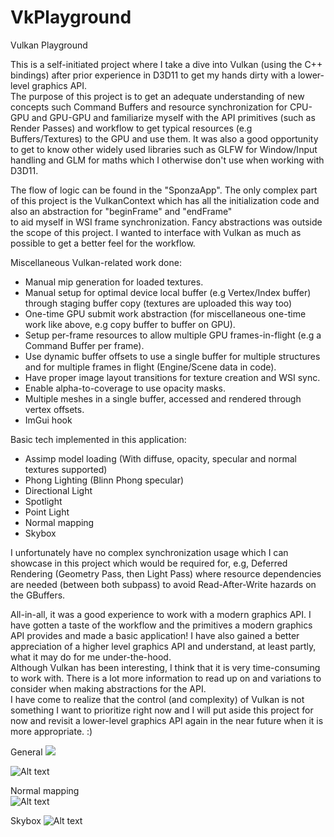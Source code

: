 # VkPlayground
Vulkan Playground  
  
This is a self-initiated project where I take a dive into Vulkan (using the C++ bindings) after prior experience in D3D11 to get my hands dirty with a lower-level graphics API.  
The purpose of this project is to get an adequate understanding of new concepts such Command Buffers and resource synchronization for CPU-GPU and GPU-GPU and familiarize myself with the API primitives (such as Render Passes) and workflow to get 
typical resources (e.g Buffers/Textures) to the GPU and use them. It was also a good opportunity to get to know other widely used libraries such as GLFW for Window/Input handling and GLM for maths which I otherwise don't use when working with D3D11.  
  
The flow of logic can be found in the "SponzaApp". The only complex part of this project is the VulkanContext which has all the initialization code and also an abstraction for "beginFrame" and "endFrame"  
to aid myself in WSI frame synchronization. Fancy abstractions was outside the scope of this project. I wanted to interface with Vulkan as much as possible to get a better feel for the workflow.  
  
Miscellaneous Vulkan-related work done:
- Manual mip generation for loaded textures.  
- Manual setup for optimal device local buffer (e.g Vertex/Index buffer) through staging buffer copy (textures are uploaded this way too)  
- One-time GPU submit work abstraction (for miscellaneous one-time work like above, e.g copy buffer to buffer on GPU).  
- Setup per-frame resources to allow multiple GPU frames-in-flight (e.g a Command Buffer per frame).  
- Use dynamic buffer offsets to use a single buffer for multiple structures and for multiple frames in flight (Engine/Scene data in code).  
- Have proper image layout transitions for texture creation and WSI sync.
- Enable alpha-to-coverage to use opacity masks.
- Multiple meshes in a single buffer, accessed and rendered through vertex offsets.
- ImGui hook
  
Basic tech implemented in this application:  
- Assimp model loading (With diffuse, opacity, specular and normal textures supported)
- Phong Lighting (Blinn Phong specular)
- Directional Light
- Spotlight
- Point Light
- Normal mapping
- Skybox
  
I unfortunately have no complex synchronization usage which I can showcase in this project which would be required for, e.g, Deferred Rendering (Geometry Pass, then Light Pass) where resource dependencies are needed (between both subpass)
to avoid Read-After-Write hazards on the GBuffers. 
  
All-in-all, it was a good experience to work with a modern graphics API. I have gotten a taste of the workflow and the primitives a modern graphics API provides and made a basic application! I have also gained a better appreciation of a higher level graphics API and understand, at least partly, what it may do for me under-the-hood.    
Although Vulkan has been interesting, I think that it is very time-consuming to work with. There is a lot more information to read up on and variations to consider when making abstractions for the API.  
I have come to realize that the control (and complexity) of Vulkan is not something I want to prioritize right now and I will put aside this project for now and revisit a lower-level graphics API again in the near future when it is more appropriate. :)  
  
General
![](Animation.gif)  
  
![Alt text](pic1.png?raw=true "General")
  
Normal mapping  
![Alt text](nor.png?raw=true "Normal")
  
Skybox
![Alt text](skybox.png?raw=true "Skybox")


